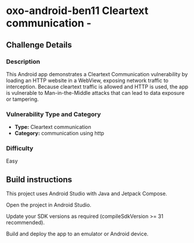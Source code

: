 # oxo-android-ben11 Cleartext communication - 

## Challenge Details

### Description

This Android app demonstrates a Cleartext Communication vulnerability by loading an HTTP website in a WebView, exposing network traffic to interception.
Because cleartext traffic is allowed and HTTP is used, the app is vulnerable to Man-in-the-Middle attacks that can lead to data exposure or tampering.

### Vulnerability Type and Category
- **Type:** Cleartext communication
- **Category:** communication using http

### Difficulty
Easy

## Build instructions
This project uses Android Studio with Java and Jetpack Compose.

Open the project in Android Studio.

Update your SDK versions as required (compileSdkVersion >= 31 recommended).

Build and deploy the app to an emulator or Android device.
